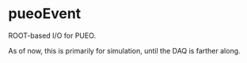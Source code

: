 # pueoEvent

ROOT-based I/O for PUEO. 

As of now, this is primarily for simulation, until the DAQ is farther along. 

